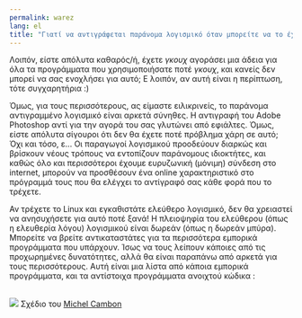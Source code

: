 ```yaml
---
permalink: warez
lang: el
title: "Γιατί να αντιγράφεται παράνομα λογισμικό όταν μπορείτε να το έχετε δωρεάν;"
---
```


Λοιπόν, είστε απόλυτα καθαρός/ή, έχετε *γκουχ* αγοράσει μια άδεια για
όλα τα προγράμματα που χρησιμοποιήσατε ποτέ *γκουχ*, και κανείς δεν μπορεί
να σας ενοχλήσει για αυτό; Ε λοιπόν, αν αυτή είναι η περίπτωση, τότε
συγχαρητήρια :)

Όμως, για τους περισσότερους, ας είμαστε ειλικρινείς, το παράνομα
αντιγραμμένο λογισμικό είναι αρκετά σύνηθες. Η αντιγραφή του Adobe Photoshop
αντί για την αγορά του σας γλυτώνει από εφιάλτες. Όμως, είστε απόλυτα σίγουροι
ότι δεν θα έχετε ποτέ πρόβλημα χάρη σε αυτό; Όχι και τόσο, ε... Οι
παραγωγοί λογισμικού προοδεύουν διαρκώς και βρίσκουν νέους τρόπους να 
εντοπίζουν παράνομους ιδιοκτήτες, και καθώς όλο και περισσότεροι έχουμε
ευρυζωνική (μόνιμη) σύνδεση στο internet, μπορούν να προσθέσουν ένα online
χαρακτηριστικό στο πρόγραμμά τους που θα ελέγχει το αντίγραφό σας κάθε
φορά που το τρέχετε.

Αν τρέχετε το Linux και εγκαθιστάτε ελεύθερο λογισμικό, δεν θα χρειαστεί
να ανησυχήσετε για αυτό ποτέ ξανά! Η πλειοψηφία του ελεύθερου (όπως η 
ελευθερία λόγου) λογισμικού είναι δωρεάν (όπως η δωρεάν μπύρα). Μπορείτε
να βρείτε αντικαταστάτες για τα περισσότερα εμπορικά προγράμματα που 
υπάρχουν. Ίσως να τους λείπουν κάποιες από τις προχωρημένες δυνατότητες,
αλλά θα είναι παραπάνω από αρκετά για τους περισσότερους. Αυτή είναι
μια λίστα από κάποια εμπορικά προγράμματα, και τα αντίστοιχα προγράμματα
ανοιχτού κώδικα :

<?php

table_parser ("Yes", "No", "Commercial", "Open source", "Exists on 
Windows?");


<br /><br>

<img src="Images/warez.png" />

Σχέδιο του <a href="http://michel.cambon.free.fr/ampere/salle1bis.htm">Michel Cambon</a>




